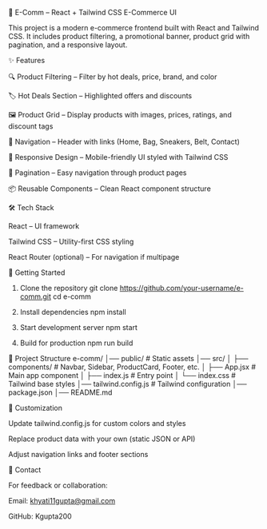 🛒 E-Comm – React + Tailwind CSS E-Commerce UI

This project is a modern e-commerce frontend built with React and Tailwind CSS.
It includes product filtering, a promotional banner, product grid with pagination, and a responsive layout.




✨ Features

🔍 Product Filtering – Filter by hot deals, price, brand, and color

🏷️ Hot Deals Section – Highlighted offers and discounts

🖼️ Product Grid – Display products with images, prices, ratings, and discount tags

🧭 Navigation – Header with links (Home, Bag, Sneakers, Belt, Contact)

🎨 Responsive Design – Mobile-friendly UI styled with Tailwind CSS

📄 Pagination – Easy navigation through product pages

📦 Reusable Components – Clean React component structure

🛠️ Tech Stack

React – UI framework

Tailwind CSS – Utility-first CSS styling

React Router (optional) – For navigation if multipage

🚀 Getting Started
1. Clone the repository
git clone https://github.com/your-username/e-comm.git
cd e-comm

2. Install dependencies
npm install

3. Start development server
npm start

4. Build for production
npm run build

📂 Project Structure
e-comm/
│── public/            # Static assets
│── src/
│   ├── components/    # Navbar, Sidebar, ProductCard, Footer, etc.
│   ├── App.jsx        # Main app component
│   ├── index.js       # Entry point
│   └── index.css      # Tailwind base styles
│── tailwind.config.js # Tailwind configuration
│── package.json
│── README.md

🎨 Customization

Update tailwind.config.js for custom colors and styles

Replace product data with your own (static JSON or API)

Adjust navigation links and footer sections

📧 Contact

For feedback or collaboration:

Email: khyati11gupta@gmail.com

GitHub: Kgupta200
